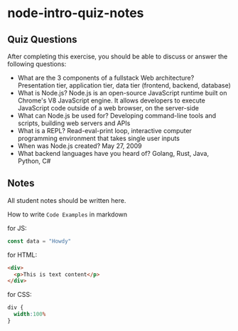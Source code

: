 # node-intro-quiz-notes

## Quiz Questions

After completing this exercise, you should be able to discuss or answer the following questions:

- What are the 3 components of a fullstack Web architecture?
Presentation tier, application tier, data tier (frontend, backend, database)
- What is Node.js?
Node.js is an open-source JavaScript runtime built on Chrome's V8 JavaScript engine. It allows developers to execute JavaScript code outside of a web browser, on the server-side
- What can Node.js be used for?
Developing command-line tools and scripts, building web servers and APIs
- What is a REPL?
Read-eval-print loop, interactive computer programming environment that takes single user inputs
- When was Node.js created?
May 27, 2009
- What backend languages have you heard of?
Golang, Rust, Java, Python, C#

## Notes

All student notes should be written here.


How to write `Code Examples` in markdown

for JS:
```javascript
const data = "Howdy"
```

for HTML:
```html
<div>
  <p>This is text content</p>
</div>
```

for CSS:
```css
div {
  width:100%
}
```
